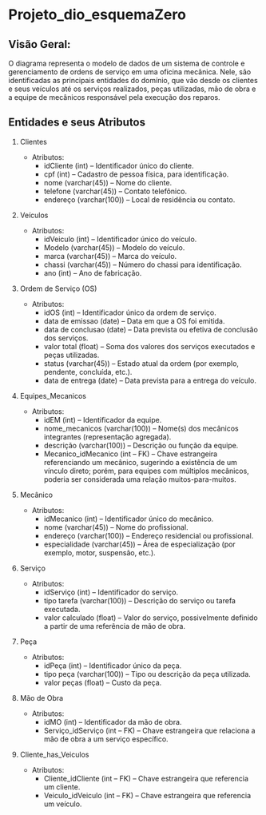# Projeto_dio_esquemaZero

## Visão Geral:
O diagrama representa o modelo de dados de um sistema de controle e gerenciamento de ordens de serviço em uma oficina mecânica. Nele, são identificadas as principais entidades do domínio, que vão desde os clientes e seus veículos até os serviços realizados, peças utilizadas, mão de obra e a equipe de mecânicos responsável pela execução dos reparos.

## Entidades e seus Atributos
1. Clientes
    * Atributos:
      - idCliente (int) – Identificador único do cliente.
      - cpf (int) – Cadastro de pessoa física, para identificação.
      - nome (varchar(45)) – Nome do cliente.
      - telefone (varchar(45)) – Contato telefônico.
      - endereço (varchar(100)) – Local de residência ou contato.
    
2. Veículos
   * Atributos:
      - idVeiculo (int) – Identificador único do veículo.
      - Modelo (varchar(45)) – Modelo do veículo.
      - marca (varchar(45)) – Marca do veículo.
      - chassi (varchar(45)) – Número do chassi para identificação.
      - ano (int) – Ano de fabricação.
    
3. Ordem de Serviço (OS)
    * Atributos:
      - idOS (int) – Identificador único da ordem de serviço.
      - data de emissao (date) – Data em que a OS foi emitida.
      - data de conclusao (date) – Data prevista ou efetiva de conclusão dos serviços.
      - valor total (float) – Soma dos valores dos serviços executados e peças utilizadas.
      - status (varchar(45)) – Estado atual da ordem (por exemplo, pendente, concluída, etc.).
      - data de entrega (date) – Data prevista para a entrega do veículo.
     
4. Equipes_Mecanicos
   * Atributos:
      - idEM (int) – Identificador da equipe.
      - nome_mecanicos (varchar(100)) – Nome(s) dos mecânicos integrantes (representação agregada).
      - descrição (varchar(100)) – Descrição ou função da equipe.
      - Mecanico_idMecanico (int – FK) – Chave estrangeira referenciando um mecânico, sugerindo a existência de um vínculo direto; porém, para equipes com múltiplos mecânicos, poderia ser considerada uma relação muitos-para-muitos.
    
5. Mecânico
   * Atributos:
      - idMecanico (int) – Identificador único do mecânico.
      - nome (varchar(45)) – Nome do profissional.
      - endereço (varchar(100)) – Endereço residencial ou profissional.
      - especialidade (varchar(45)) – Área de especialização (por exemplo, motor, suspensão, etc.).
    
6. Serviço
   * Atributos:
      - idServiço (int) – Identificador do serviço.
      - tipo tarefa (varchar(100)) – Descrição do serviço ou tarefa executada.
      - valor calculado (float) – Valor do serviço, possivelmente definido a partir de uma referência de mão de obra.
    
7. Peça
   * Atributos:
      - idPeça (int) – Identificador único da peça.
      - tipo peça (varchar(100)) – Tipo ou descrição da peça utilizada.
      - valor peças (float) – Custo da peça.
    
8. Mão de Obra
   * Atributos:
      - idMO (int) – Identificador da mão de obra.
      - Serviço_idServiço (int – FK) – Chave estrangeira que relaciona a mão de obra a um serviço específico.
    
9. Cliente_has_Veiculos
    * Atributos:
      - Cliente_idCliente (int – FK) – Chave estrangeira que referencia um cliente.
      - Veiculo_idVeiculo (int – FK) – Chave estrangeira que referencia um veículo.
     
